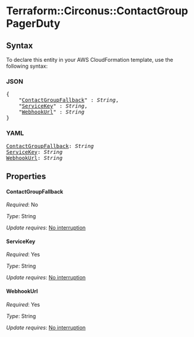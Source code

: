 # Terraform::Circonus::ContactGroup PagerDuty

## Syntax

To declare this entity in your AWS CloudFormation template, use the following syntax:

### JSON

<pre>
{
    "<a href="#contactgroupfallback" title="ContactGroupFallback">ContactGroupFallback</a>" : <i>String</i>,
    "<a href="#servicekey" title="ServiceKey">ServiceKey</a>" : <i>String</i>,
    "<a href="#webhookurl" title="WebhookUrl">WebhookUrl</a>" : <i>String</i>
}
</pre>

### YAML

<pre>
<a href="#contactgroupfallback" title="ContactGroupFallback">ContactGroupFallback</a>: <i>String</i>
<a href="#servicekey" title="ServiceKey">ServiceKey</a>: <i>String</i>
<a href="#webhookurl" title="WebhookUrl">WebhookUrl</a>: <i>String</i>
</pre>

## Properties

#### ContactGroupFallback

_Required_: No

_Type_: String

_Update requires_: [No interruption](https://docs.aws.amazon.com/AWSCloudFormation/latest/UserGuide/using-cfn-updating-stacks-update-behaviors.html#update-no-interrupt)

#### ServiceKey

_Required_: Yes

_Type_: String

_Update requires_: [No interruption](https://docs.aws.amazon.com/AWSCloudFormation/latest/UserGuide/using-cfn-updating-stacks-update-behaviors.html#update-no-interrupt)

#### WebhookUrl

_Required_: Yes

_Type_: String

_Update requires_: [No interruption](https://docs.aws.amazon.com/AWSCloudFormation/latest/UserGuide/using-cfn-updating-stacks-update-behaviors.html#update-no-interrupt)

